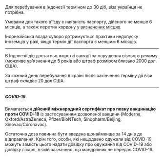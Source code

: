 Для перебування в Індонезії терміном до 30 діб, віза українця не потрібна.

Умовами для такого в'їзду є наявність паспорту, дійсного не менше 6 місяців, а також перетин кордону у [визначених місцях](/article/79958b61e45b3a64b77001a75).

<section type="danger">

Індонезійська влада суворо дотримується практики недопуску іноземців у разі, якщо термін дії паспорта є меншим 6 місяців.
</section>

***



В Індонезії діє достатньо жорсткі санкції за порушення візового режиму (можливе ув'язнення до 5 років або штраф розміром близько 2000 дол. США). 

За кожний день перебування в країні після закінчення терміну дії візи штраф складає 20 дол.США.


***

##### COVID-19

Вимагається **дійсний міжнародний сертифікат про повну вакцинацію проти COVID-19** із застосуванням дозволеної вакцини (Moderna, Oxford/AstraZeneca, Pfizer/BioNTech, Sinopharm/Beijing, Sinovac/Coronavac). 

Остаточна доза повинна бути введена щонайменше за 14 днів до відправлення. Крім того, особи, які нещодавно одужали від COVID-19, можуть замість цього надати довідку про одужання від COVID-19 або довідку лікаря, в якій зазначено, що мандрівник не передає COVID-19.